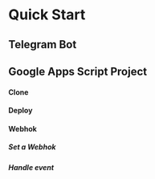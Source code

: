 # Quick Start

## Telegram Bot

## Google Apps Script Project

 #### Clone 

 #### Deploy

 #### Webhok

  ##### Set a Webhok

  ##### Handle event


